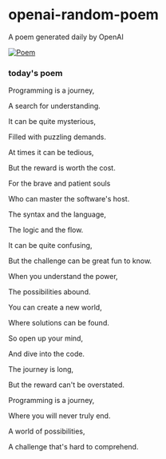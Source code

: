
# openai-random-poem
 A poem generated daily by OpenAI

[![Poem](https://github.com/fbiego/openai-random-poem/actions/workflows/main.yml/badge.svg)](https://github.com/fbiego/openai-random-poem/actions/workflows/main.yml)

### today's poem  
  
Programming is a journey,  
  
A search for understanding.  
  
It can be quite mysterious,  
  
Filled with puzzling demands.  
  
At times it can be tedious,  
  
But the reward is worth the cost.  
  
For the brave and patient souls  
  
Who can master the software's host.  
  
The syntax and the language,  
  
The logic and the flow.  
  
It can be quite confusing,  
  
But the challenge can be great fun to know.  
  
When you understand the power,  
  
The possibilities abound.  
  
You can create a new world,  
  
Where solutions can be found.  
  
So open up your mind,  
  
And dive into the code.  
  
The journey is long,  
  
But the reward can't be overstated.  
  
Programming is a journey,  
  
Where you will never truly end.  
  
A world of possibilities,  
  
A challenge that's hard to comprehend.